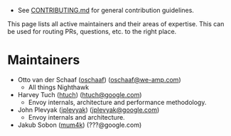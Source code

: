* See [CONTRIBUTING.md](CONTRIBUTING.md) for general contribution guidelines.

This page lists all active maintainers and their areas of expertise. This can be used for
routing PRs, questions, etc. to the right place.

# Maintainers

* Otto van der Schaaf ([oschaaf](https://github.com/oschaaf)) (oschaaf@we-amp.com)
  * All things Nighthawk
* Harvey Tuch ([htuch](https://github.com/htuch)) (htuch@google.com)
  * Envoy internals, architecture and performance methodology.
* John Plevyak ([jplevyak](https://github.com/jplevyak)) (jplevyak@google.com)
  * Envoy internals and architecture.
* Jakub Sobon ([mum4k](https://github.com/mum4k)) (???@google.com)
